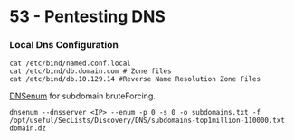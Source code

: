 # 53 -  Pentesting DNS

### Local Dns Configuration

```
cat /etc/bind/named.conf.local
cat /etc/bind/db.domain.com # Zone files
cat /etc/bind/db.10.129.14 #Reverse Name Resolution Zone Files
```

[DNSenum](https://github.com/fwaeytens/dnsenum) for subdomain bruteForcing.

```
dnsenum --dnsserver <IP> --enum -p 0 -s 0 -o subdomains.txt -f /opt/useful/SecLists/Discovery/DNS/subdomains-top1million-110000.txt domain.dz
```
